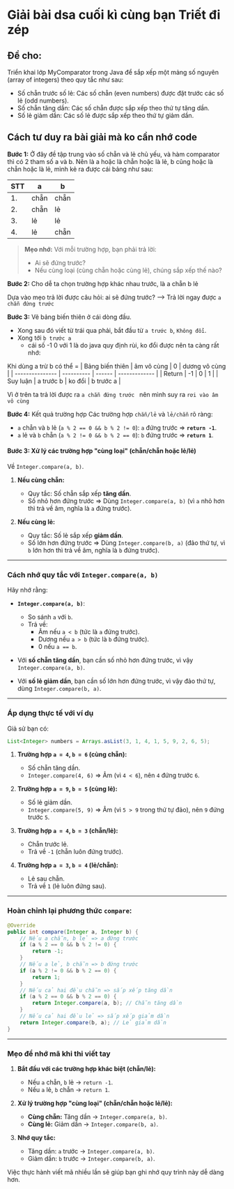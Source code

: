 # Giải bài dsa cuối kì cùng bạn Triết đi zép

## Đề cho: 
Triển khai lớp MyComparator trong Java để sắp xếp một mảng số nguyên (array of integers) theo quy tắc như sau:

- Số chẵn trước số lẻ: Các số chẵn (even numbers) được đặt trước các số lẻ (odd numbers).
- Số chẵn tăng dần: Các số chẵn được sắp xếp theo thứ tự tăng dần.
- Số lẻ giảm dần: Các số lẻ được sắp xếp theo thứ tự giảm dần.

## Cách tư duy ra bài giải mà ko cần nhớ code
**Bước 1:** Ở đây đề tập trung vào số chẵn và lẻ chủ yếu, và hàm comparator thì có 2 tham số a và b. Nên là a hoặc là chẵn hoặc là lẻ, b cũng hoặc là chẵn hoặc là lẻ, mình kẻ ra được cái bảng như sau:

| STT | a    | b    |
| --- | ---- | ---- |
| 1.  | chẵn | chẵn |
| 2.  | chẵn | lẻ   |
| 3.  | lẻ   | lẻ   |
| 4.  | lẻ   | chẵn |

> **Mẹo nhớ:** Với mỗi trường hợp, bạn phải trả lời:
> - Ai sẽ đứng trước?
> - Nếu cùng loại (cùng chẵn hoặc cùng lẻ), chúng sắp xếp thế nào?

**Bước 2:** Cho dễ ta chọn trường hợp khác nhau trước, là a chẵn b lẻ 

Dựa vào mẹo trả lời được câu hỏi: ai sẽ đứng trước? --> Trả lời ngay được `a chẵn đứng trước `


**Bước 3:** Vẽ bảng biến thiên ở cái dòng đầu. 
- Xong sau đó viết từ trái qua phải, bắt đầu từ `a trước b`, `Không đổi`.
- Xong tới `b trước a`
  - cái số -1 0 với 1 là do java quy định rùi, ko đổi được nên ta càng rất nhớ:


Khi dùng a trừ b có thể = 
| Bảng biến thiên | âm vô cùng | 0      | dương vô cùng |
| --------------- | ---------- | ------ | ------------- |
| Return          | -1         | 0      | 1             |
| Suy luận        | a trước b  | ko đổi | b trước a     |

Vì ở trên ta trả lời được ra `a chẵn đứng trước ` nên mình suy ra `rơi vào âm vô cùng`

**Bước 4:** Kết quả trường hợp
Các trường hợp `chẵn/lẻ` và `lẻ/chẵn` rõ ràng:
- `a` chẵn và `b` lẻ (`a % 2 == 0 && b % 2 != 0`): `a` đứng trước => **`return -1`**.
- `a` lẻ và `b` chẵn (`a % 2 != 0 && b % 2 == 0`): `b` đứng trước => **`return 1`**.


#### **Bước 3: Xử lý các trường hợp "cùng loại" (chẵn/chẵn hoặc lẻ/lẻ)**
Về `Integer.compare(a, b)`.

1. **Nếu cùng chẵn:**
   - Quy tắc: Số chẵn sắp xếp **tăng dần**.
   - Số nhỏ hơn đứng trước => Dùng `Integer.compare(a, b)` (vì `a` nhỏ hơn thì trả về âm, nghĩa là `a` đứng trước).

2. **Nếu cùng lẻ:**
   - Quy tắc: Số lẻ sắp xếp **giảm dần**.
   - Số lớn hơn đứng trước => Dùng `Integer.compare(b, a)` (đảo thứ tự, vì `b` lớn hơn thì trả về âm, nghĩa là `b` đứng trước).

---

### **Cách nhớ quy tắc với `Integer.compare(a, b)`**
Hãy nhớ rằng:
- **`Integer.compare(a, b)`**:
  - So sánh `a` với `b`.
  - Trả về:
    - Âm nếu `a < b` (tức là `a` đứng trước).
    - Dương nếu `a > b` (tức là `b` đứng trước).
    - 0 nếu `a == b`.

- Với **số chẵn tăng dần**, bạn cần số nhỏ hơn đứng trước, vì vậy `Integer.compare(a, b)`.
- Với **số lẻ giảm dần**, bạn cần số lớn hơn đứng trước, vì vậy đảo thứ tự, dùng `Integer.compare(b, a)`.

---

### **Áp dụng thực tế với ví dụ**
Giả sử bạn có:
```java
List<Integer> numbers = Arrays.asList(3, 1, 4, 1, 5, 9, 2, 6, 5);
```

1. **Trường hợp `a = 4`, `b = 6` (cùng chẵn):**
   - Số chẵn tăng dần.
   - `Integer.compare(4, 6)` => Âm (vì `4 < 6`), nên `4` đứng trước `6`.

2. **Trường hợp `a = 9`, `b = 5` (cùng lẻ):**
   - Số lẻ giảm dần.
   - `Integer.compare(5, 9)` => Âm (vì `5 > 9` trong thứ tự đảo), nên `9` đứng trước `5`.

3. **Trường hợp `a = 4`, `b = 3` (chẵn/lẻ):**
   - Chẵn trước lẻ.
   - Trả về `-1` (chẵn luôn đứng trước).

4. **Trường hợp `a = 3`, `b = 4` (lẻ/chẵn):**
   - Lẻ sau chẵn.
   - Trả về `1` (lẻ luôn đứng sau).

---

### **Hoàn chỉnh lại phương thức `compare`:**
```java
@Override
public int compare(Integer a, Integer b) {
    // Nếu a chẵn, b lẻ => a đứng trước
    if (a % 2 == 0 && b % 2 != 0) {
        return -1;
    }
    // Nếu a lẻ, b chẵn => b đứng trước
    if (a % 2 != 0 && b % 2 == 0) {
        return 1;
    }
    // Nếu cả hai đều chẵn => sắp xếp tăng dần
    if (a % 2 == 0 && b % 2 == 0) {
        return Integer.compare(a, b); // Chẵn tăng dần
    }
    // Nếu cả hai đều lẻ => sắp xếp giảm dần
    return Integer.compare(b, a); // Lẻ giảm dần
}
```

---

### **Mẹo để nhớ mã khi thi viết tay**
1. **Bắt đầu với các trường hợp khác biệt (chẵn/lẻ):**
   - Nếu `a` chẵn, `b` lẻ → `return -1`.
   - Nếu `a` lẻ, `b` chẵn → `return 1`.

2. **Xử lý trường hợp "cùng loại" (chẵn/chẵn hoặc lẻ/lẻ):**
   - **Cùng chẵn:** Tăng dần → `Integer.compare(a, b)`.
   - **Cùng lẻ:** Giảm dần → `Integer.compare(b, a)`.

3. **Nhớ quy tắc:**
   - Tăng dần: `a` trước → `Integer.compare(a, b)`.
   - Giảm dần: `b` trước → `Integer.compare(b, a)`.

Việc thực hành viết mã nhiều lần sẽ giúp bạn ghi nhớ quy trình này dễ dàng hơn.